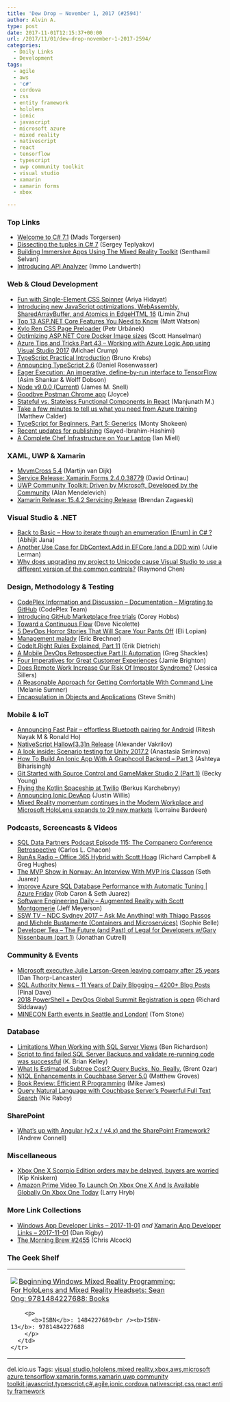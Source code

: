 ```yaml
---
title: 'Dew Drop – November 1, 2017 (#2594)'
author: Alvin A.
type: post
date: 2017-11-01T12:15:37+00:00
url: /2017/11/01/dew-drop-november-1-2017-2594/
categories:
  - Daily Links
  - Development
tags:
  - agile
  - aws
  - 'c#'
  - cordova
  - css
  - entity framework
  - hololens
  - ionic
  - javascript
  - microsoft azure
  - mixed reality
  - nativescript
  - react
  - tensorflow
  - typescript
  - uwp community toolkit
  - visual studio
  - xamarin
  - xamarin forms
  - xbox

---
```

### <a name="top"></a>Top Links

  * <a href="https://blogs.msdn.microsoft.com/dotnet/2017/10/31/welcome-to-c-7-1/" target="_blank">Welcome to C# 7.1</a> (Mads Torgersen)
  * <a href="https://blogs.msdn.microsoft.com/seteplia/2017/11/01/dissecting-the-tuples-in-c-7/" target="_blank">Dissecting the tuples in C# 7</a> (Sergey Teplyakov)
  * <a href="https://blogs.msdn.microsoft.com/mvpawardprogram/2017/10/31/immersive-apps-mr-toolkit/" target="_blank">Building Immersive Apps Using The Mixed Reality Toolkit</a> (Senthamil Selvan)
  * <a href="https://blogs.msdn.microsoft.com/dotnet/2017/10/31/introducing-api-analyzer/" target="_blank">Introducing API Analyzer</a> (Immo Landwerth)



### <a name="web"></a>Web & Cloud Development

  * <a href="https://ariya.io/2017/10/fun-with-single-element-css-spinner" target="_blank">Fun with Single-Element CSS Spinner</a> (Ariya Hidayat)
  * <a href="http://blogs.windows.com/msedgedev/2017/10/31/optimizations-webassembly-sharedarraybuffer-atomics-edgehtml-16/?WT.mc_id=DX_MVP4025064" target="_blank">Introducing new JavaScript optimizations, WebAssembly, SharedArrayBuffer, and Atomics in EdgeHTML 16</a> (Limin Zhu)
  * <a href="https://stackify.com/asp-net-core-features/" target="_blank">Top 13 ASP.NET Core Features You Need to Know</a> (Matt Watson)
  * <a href="http://feedproxy.google.com/~r/tympanus/~3/mSbmcp9K88s/" target="_blank">Kylo Ren CSS Page Preloader</a> (Petr Urbánek)
  * <a href="http://feeds.hanselman.com/~/482953932/0/scotthanselman~Optimizing-ASPNET-Core-Docker-Image-sizes.aspx" target="_blank">Optimizing ASP.NET Core Docker Image sizes</a> (Scott Hanselman)
  * <a href="https://www.michaelcrump.net/azure-tips-and-tricks43/" target="_blank">Azure Tips and Tricks Part 43 &#8211; Working with Azure Logic App using Visual Studio 2017</a> (Michael Crump)
  * <a href="https://auth0.com/blog/typescript-practical-introduction/" target="_blank">TypeScript Practical Introduction</a> (Bruno Krebs)
  * <a href="https://blogs.msdn.microsoft.com/typescript/2017/10/31/announcing-typescript-2-6/" target="_blank">Announcing TypeScript 2.6</a> (Daniel Rosenwasser)
  * <a href="http://feedproxy.google.com/~r/GDBcode/~3/DmV5hxbSZ6s/eager-execution-imperative-define-by.html" target="_blank">Eager Execution: An imperative, define-by-run interface to TensorFlow</a> (Asim Shankar & Wolff Dobson)
  * <a href="https://nodejs.org/en/blog/release/v9.0.0" target="_blank">Node v9.0.0 (Current)</a> (James M. Snell)
  * <a href="http://blog.getpostman.com/2017/11/01/goodbye-postman-chrome-app/" target="_blank">Goodbye Postman Chrome app</a> (Joyce)
  * <a href="https://code.tutsplus.com/tutorials/stateful-vs-stateless-functional-components-in-react--cms-29541" target="_blank">Stateful vs. Stateless Functional Components in React</a> (Manjunath M.)
  * <a href="https://borntolearn.mslearn.net/b/weblog/posts/take-a-few-minutes-to-tell-us-what-you-need-from-azure-training" target="_blank">Take a few minutes to tell us what you need from Azure training</a> (Matthew Calder)
  * <a href="https://code.tutsplus.com/tutorials/typescript-for-beginners-part-5-generics--cms-29603" target="_blank">TypeScript for Beginners, Part 5: Generics</a> (Monty Shokeen)
  * <a href="https://blogs.msdn.microsoft.com/webdev/2017/10/31/recent-updates-for-publishing/" target="_blank">Recent updates for publishing</a> (Sayed-Ibrahim-Hashimi)
  * <a href="https://zwischenzugs.com/2017/10/31/a-complete-chef-infrastructure-on-your-laptop/" target="_blank">A Complete Chef Infrastructure on Your Laptop</a> (Ian Miell)



### <a name="silverlight"></a>XAML, UWP & Xamarin

  * <a href="https://www.mvvmcross.com/mvvmcross-54-release/" target="_blank">MvvmCross 5.4</a> (Martijn van Dijk)
  * <a href="https://releases.xamarin.com/service-release-xamarin-forms-2-4-0-38779/" target="_blank">Service Release: Xamarin.Forms 2.4.0.38779</a> (David Ortinau)
  * <a href="https://blog.ailon.org/uwp-community-toolkit-driven-by-microsoft-developed-by-the-community-e57e9a6abcd6?source=rss-7f6a1877be4b------2" target="_blank">UWP Community Toolkit: Driven by Microsoft, Developed by the Community</a> (Alan Mendelevich)
  * <a href="https://releases.xamarin.com/service-release-15-4-2/" target="_blank">Xamarin Release: 15.4.2 Servicing Release</a> (Brendan Zagaeski)



### <a name="dotnet"></a>Visual Studio & .NET

  * <a href="http://dailydotnettips.com/2017/10/31/back-to-basic-how-to-iterate-though-an-enumeration-enum-in-c/" target="_blank">Back to Basic – How to iterate though an enumeration (Enum) in C# ?</a> (Abhijit Jana)
  * <a href="http://thedatafarm.com/uncategorized/another-use-case-for-dbcontext-add-in-efcore-and-a-ddd-win/" target="_blank">Another Use Case for DbContext.Add in EFCore (and a DDD win)</a> (Julie Lerman)
  * <a href="https://blogs.msdn.microsoft.com/oldnewthing/20171031-00/?p=97315" target="_blank">Why does upgrading my project to Unicode cause Visual Studio to use a different version of the common controls?</a> (Raymond Chen)



### <a name="design"></a>Design, Methodology & Testing

  * <a href="https://codeplex.codeplex.com/wikipage?title=Migrating%20to%20GitHub" target="_blank">CodePlex Information and Discussion &#8211; Documentation &#8211; Migrating to GitHub</a> (CodePlex Team)
  * <a href="https://github.com/blog/2456-introducing-github-marketplace-free-trials" target="_blank">Introducing GitHub Marketplace free trials</a> (Corey Hobbs)
  * <a href="http://feedproxy.google.com/~r/LeadingAgile/~3/KPXYWK-Rupc/" target="_blank">Toward a Continuous Flow</a> (Dave Nicolette)
  * <a href="http://feedproxy.google.com/~r/Typemock/~3/JQ_03hGspcE/" target="_blank">5 DevOps Horror Stories That Will Scare Your Pants Off</a> (Eli Lopian)
  * <a href="https://blogs.msdn.microsoft.com/eric_brechner/2017/11/01/management-malady/" target="_blank">Management malady</a> (Eric Brechner)
  * <a href="http://feedproxy.google.com/~r/SubMain/~3/cMfHJxoD_xg/" target="_blank">CodeIt.Right Rules Explained, Part 11</a> (Erik Dietrich)
  * <a href="http://gregshackles.com/a-mobile-devops-retrospective-part-ii-automation/" target="_blank">A Mobile DevOps Retrospective Part II: Automation</a> (Greg Shackles)
  * <a href="http://blogs.adobe.com/digitaleurope/customer-experience/four-imperatives-great-customer-experiences" target="_blank">Four Imperatives for Great Customer Experiences</a> (Jamie Brighton)
  * <a href="https://blog.trello.com/does-remote-work-increase-impostor-syndrome-risk" target="_blank">Does Remote Work Increase Our Risk Of Impostor Syndrome?</a> (Jessica Sillers)
  * <a href="https://css-tricks.com/reasonable-approach-getting-comfortable-command-line/" target="_blank">A Reasonable Approach for Getting Comfortable With Command Line</a> (Melanie Sumner)
  * <a href="https://ardalis.com/encapsulation-in-objects-and-applications" target="_blank">Encapsulation in Objects and Applications</a> (Steve Smith)



### <a name="mobile"></a>Mobile & IoT

  * <a href="http://feedproxy.google.com/~r/blogspot/hsDu/~3/uIgZReUESo8/announcing-fast-pair-effortless.html" target="_blank">Announcing Fast Pair &#8211; effortless Bluetooth pairing for Android</a> (Ritesh Nayak M & Ronald Ho)
  * <a href="https://www.nativescript.org/blog/nativescript-hallow-3.3-n-release" target="_blank">NativeScript Hallow[3.3]n Release</a> (Alexander Vakrilov)
  * <a href="https://blogs.unity3d.com/2017/10/31/a-look-inside-scenario-testing-for-unity-2017-2/" target="_blank">A look inside: Scenario testing for Unity 2017.2</a> (Anastasia Smirnova)
  * <a href="http://gonehybrid.com/how-to-build-an-ionic-app-with-a-graphcool-backend-part-3/" target="_blank">How To Build An Ionic App With A Graphcool Backend &#8211; Part 3</a> (Ashteya Biharisingh)
  * <a href="https://developer.amazon.com/blogs/appstore/post/d7cfe367-188e-4c89-98b2-1cdeef0c34ab/git-started-with-source-control-and-gamemaker-studio-2-part-1" target="_blank">Git Started with Source Control and GameMaker Studio 2 (Part 1)</a> (Becky Young)
  * <a href="https://twilioinc.wpengine.com/2017/10/flying-kotlin-spaceship-at-twilio.html" target="_blank">Flying the Kotlin Spaceship at Twilio</a> (Berkus Karchebnyy)
  * <a href="http://blog.ionic.io/announcing-ionic-devapp/" target="_blank">Announcing Ionic DevApp</a> (Justin Willis)
  * <a href="https://blogs.windows.com/devices/2017/11/01/mixed-reality-momentum-continues-modern-workplace-microsoft-hololens-expands-29-new-markets/?WT.mc_id=DX_MVP4025064" target="_blank">Mixed Reality momentum continues in the Modern Workplace and Microsoft HoloLens expands to 29 new markets</a> (Lorraine Bardeen)



### <a name="podcasts"></a>Podcasts, Screencasts & Videos

  * <a href="http://sqldatapartners.com/2017/10/31/episode-115-the-companero-conference-retrospective/" target="_blank">SQL Data Partners Podcast Episode 115: The Companero Conference Retrospective</a> (Carlos L. Chacon)
  * <a href="http://feedproxy.google.com/~r/RunaAsRadioWma/~3/pM7NodgKM8Y/default.aspx" target="_blank">RunAs Radio &#8211; Office 365 Hybrid with Scott Hoag</a> (Richard Campbell & Greg Hughes)
  * <a href="https://blogs.msdn.microsoft.com/mvpawardprogram/2017/10/31/the-mvp-show-iris-classon/" target="_blank">The MVP Show in Norway: An Interview With MVP Iris Classon</a> (Seth Juarez)
  * <a href="https://channel9.msdn.com/Shows/Azure-Friday/Improve-Azure-SQL-Database-Performance-with-Automatic-Tuning?WT.mc_id=DX_MVP4025064" target="_blank">Improve Azure SQL Database Performance with Automatic Tuning | Azure Friday</a> (Rob Caron & Seth Juarez)
  * <a href="https://softwareengineeringdaily.com/2017/11/01/augmented-reality-with-scott-montgomerie/" target="_blank">Software Engineering Daily &#8211; Augmented Reality with Scott Montgomerie</a> (Jeff Meyerson)
  * <a href="https://tv.ssw.com/7284/ndc-sydney-2017-ask-me-anything-with-thiago-passos-and-michele-bustamente-containers-and-microservices" target="_blank">SSW TV &#8211; NDC Sydney 2017 – Ask Me Anything! with Thiago Passos and Michele Bustamente (Containers and Microservices)</a> (Sophie Belle)
  * <a href="http://developertea.simplecast.fm/d66219cb" target="_blank">Developer Tea &#8211; The Future (and Past) of Legal for Developers w/Gary Nissenbaum (part 1)</a> (Jonathan Cutrell)



### <a name="events"></a>Community & Events

  * <a href="http://feedproxy.google.com/~r/wmexperts/~3/e986x1DKico/microsoft-executive-julie-larson-green-leaving-company-after-25-years" target="_blank">Microsoft executive Julie Larson-Green leaving company after 25 years</a> (Dan Thorp-Lancaster)
  * <a href="https://blog.sqlauthority.com/2017/11/01/sql-authority-news-11-years-daily-blogging-4200-blog-posts/" target="_blank">SQL Authority News – 11 Years of Daily Blogging – 4200+ Blog Posts</a> (Pinal Dave)
  * <a href="https://powershell.org/2017/11/01/registration-is-open/" target="_blank">2018 PowerShell + DevOps Global Summit Registration is open</a> (Richard Siddaway)
  * <a href="http://minecraft.net/en-us/article/minecon-earth-events-seattle-and-london" target="_blank">MINECON Earth events in Seattle and London!</a> (Tom Stone)



### <a name="sql"></a>Database

  * <a href="http://feedproxy.google.com/~r/MSSQLTips-LatestSqlServerTips/~3/jc-VkUXrVwM/tip.asp" target="_blank">Limitations When Working with SQL Server Views</a> (Ben Richardson)
  * <a href="http://feedproxy.google.com/~r/MSSQLTips-LatestSqlServerTips/~3/3XZIFH4CwbY/tip.asp" target="_blank">Script to find failed SQL Server Backups and validate re-running code was successful</a> (K. Brian Kelley)
  * <a href="http://feedproxy.google.com/~r/BrentOzar-SqlServerDba/~3/JNuRwApOG8g/" target="_blank">What Is Estimated Subtree Cost? Query Bucks. No, Really.</a> (Brent Ozar)
  * <a href="https://blog.couchbase.com/n1ql-enhancements-couchbase-server-5/" target="_blank">N1QL Enhancements in Couchbase Server 5.0</a> (Matthew Groves)
  * <a href="http://www.i-programmer.info/bookreviews/218-data-science/11261-efficient-r-programming.html" target="_blank">Book Review: Efficient R Programming</a> (Mike James)
  * <a href="https://blog.couchbase.com/query-natural-language-couchbase-servers-powerful-full-text-search/" target="_blank">Query Natural Language with Couchbase Server’s Powerful Full Text Search</a> (Nic Raboy)



### <a name="sp"></a>SharePoint

  * <a href="http://feedproxy.google.com/~r/AndrewConnell/~3/fGv6HHAjGqM/what-s-up-with-angular-v2-x-v4-x-and-the-sharepoint-framework" target="_blank">What&#8217;s up with Angular (v2.x / v4.x) and the SharePoint Framework?</a> (Andrew Connell)



### <a name="misc"></a>Miscellaneous

  * <a href="http://feedproxy.google.com/~r/winbetadotorg/~3/wC47uJ_UEOk/xbox-one-x-scorpio-edition-orders-may-be-delayed-buyers-are-worried" target="_blank">Xbox One X Scorpio Edition orders may be delayed, buyers are worried</a> (Kip Kniskern)
  * <a href="http://feedproxy.google.com/~r/MajorNelson/~3/gyp2u6KyX4k/" target="_blank">Amazon Prime Video To Launch On Xbox One X And Is Available Globally On Xbox One Today</a> (Larry Hryb)



### <a name="links"></a>More Link Collections

  * <a href="https://www.windowsappdev.com/2017/11/windows-app-developer-links-2017-11-01/" target="_blank">Windows App Developer Links &#8211; 2017-11-01</a> _and_ <a href="https://www.allaboutxamarin.com/2017/11/xamarin-app-developer-links-2017-11-01/" target="_blank">Xamarin App Developer Links &#8211; 2017-11-01</a> (Dan Rigby)
  * <a href="http://feedproxy.google.com/~r/ReflectivePerspective/~3/SaqsvwOqDMg/" target="_blank">The Morning Brew #2455</a> (Chris Alcock)



### <a name="shelf"></a>The Geek Shelf

<div class="wlWriterEditableSmartContent" id="scid:7dc1bd33-94bd-46fd-a20b-0131235bcd47:3e55d05f-6181-4d2f-84a5-28a18c98f53e" style="margin: 0px; padding: 0px; float: none; display: inline;">
  <table cellspacing="0" cellpadding="2" width="400" border="0" unselectable="on">
    <tr>
      <td valign="top" width="400">
        <p>
          <a title="Beginning Windows Mixed Reality Programming: For HoloLens and Mixed Reality Headsets: Sean Ong: 9781484227688: Books" href="http://www.amazon.com/exec/obidos/ASIN/1484227689/amavin-20"><img data-recalc-dims="1" decoding="async" src="https://i0.wp.com/images-na.ssl-images-amazon.com/images/I/519e8vcl5XL._AC_US218_.jpg?w=660&#038;ssl=1" border="0" align="left" style="float:left" />Beginning Windows Mixed Reality Programming: For HoloLens and Mixed Reality Headsets: Sean Ong: 9781484227688: Books</a>
        </p>
        
        <p>
          <b>ISBN</b>: 1484227689<br /><b>ISBN-13</b>: 9781484227688
        </p>
      </td>
    </tr>
  </table>
</div>



<div class="wlWriterEditableSmartContent" id="scid:77ECF5F8-D252-44F5-B4EB-D463C5396A79:df2f2b39-0550-42ea-92df-c00bef9a2de5" style="margin: 0px; padding: 0px; float: none; display: inline;">
  del.icio.us Tags: <a href="http://del.icio.us/popular/visual+studio" rel="tag">visual studio</a>,<a href="http://del.icio.us/popular/hololens" rel="tag">hololens</a>,<a href="http://del.icio.us/popular/mixed+reality" rel="tag">mixed reality</a>,<a href="http://del.icio.us/popular/xbox" rel="tag">xbox</a>,<a href="http://del.icio.us/popular/aws" rel="tag">aws</a>,<a href="http://del.icio.us/popular/microsoft+azure" rel="tag">microsoft azure</a>,<a href="http://del.icio.us/popular/tensorflow" rel="tag">tensorflow</a>,<a href="http://del.icio.us/popular/xamarin.forms" rel="tag">xamarin.forms</a>,<a href="http://del.icio.us/popular/xamarin" rel="tag">xamarin</a>,<a href="http://del.icio.us/popular/uwp+community+toolkit" rel="tag">uwp community toolkit</a>,<a href="http://del.icio.us/popular/javascript" rel="tag">javascript</a>,<a href="http://del.icio.us/popular/typescript" rel="tag">typescript</a>,<a href="http://del.icio.us/popular/c%23" rel="tag">c#</a>,<a href="http://del.icio.us/popular/agile" rel="tag">agile</a>,<a href="http://del.icio.us/popular/ionic" rel="tag">ionic</a>,<a href="http://del.icio.us/popular/cordova" rel="tag">cordova</a>,<a href="http://del.icio.us/popular/nativescript" rel="tag">nativescript</a>,<a href="http://del.icio.us/popular/css" rel="tag">css</a>,<a href="http://del.icio.us/popular/react" rel="tag">react</a>,<a href="http://del.icio.us/popular/entity+framework" rel="tag">entity framework</a>
</div>